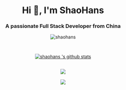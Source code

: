 <h1 align="center">Hi 👋, I'm ShaoHans</h1>
<h3 align="center">A passionate Full Stack Developer from China</h3>
<p align="center"> <img src="https://komarev.com/ghpvc/?username=shaohans&label=Profile%20views&color=0e75b6&style=flat" alt="shaohans" /> </p>
<br>
<div align="center">
  
[![shaohans 's github stats](https://github-readme-stats.vercel.app/api?username=shaohans&show_icons=true&icon_color=199861&count_private=true&include_all_commits=true&theme=highcontrast)](https://github.com/shaohans)
</div>
<br>
<div align="center">
  <img align="center" src="https://github-readme-streak-stats.herokuapp.com/?user=shaohans&theme=dark&hide_border=true" />
</div>
<br>

<div align="center"><img  src="https://github-profile-trophy.vercel.app/?username=shaohans&theme=gruvbox&row=1&column=6&no-frame=true&no-bg=true" /></div>
<br>

